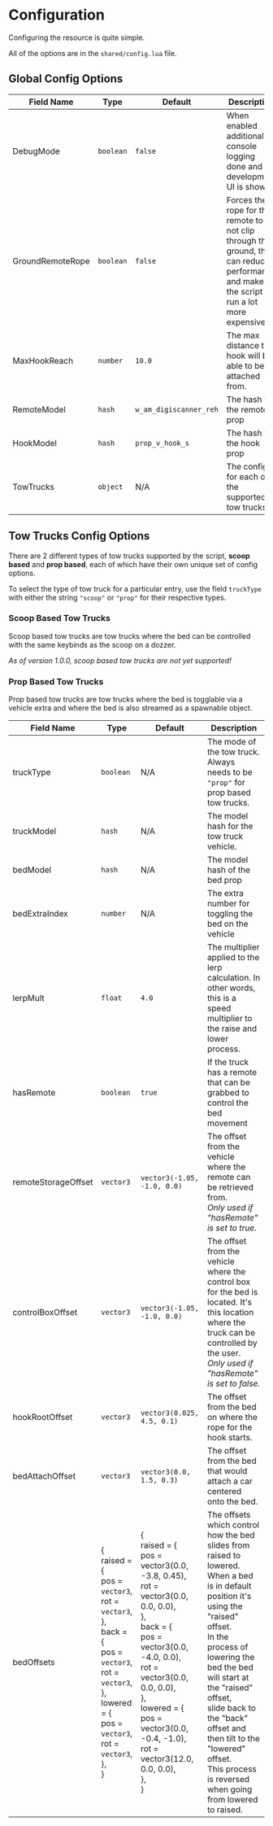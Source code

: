 # Configuration

Configuring the resource is quite simple. 

All of the options are in the `shared/config.lua` file.


## Global Config Options
| Field Name       	| Type      	| Default                    	| Description                                                                                                                                	|
|------------------	|-----------	|----------------------------	|--------------------------------------------------------------------------------------------------------------------------------------------	|
| DebugMode        	| `boolean` 	| `false`                    	| When enabled additional console logging done and development UI is shown.                                                                  	|
| GroundRemoteRope 	| `boolean` 	| `false`                    	| Forces the rope for the remote to not clip through the ground, this can reduce performance and make the script run a lot more expensively. 	|
| MaxHookReach     	| `number`  	| `10.0`                     	| The max distance the hook will be able to be attached from.                                                                                	|
| RemoteModel      	| `hash`    	| `w_am_digiscanner_reh` 	    | The hash for the remote prop                                                                                                               	|
| HookModel        	| `hash`    	| `prop_v_hook_s`        	    | The hash for the hook prop                                                                                                                 	|
| TowTrucks        	| `object`   	| N/A                        	| The config for each of the supported tow trucks                                                                                            	|


## Tow Trucks Config Options

There are 2 different types of tow trucks supported by the script, **scoop based** and **prop based**, each of which have their own unique set of config options.

To select the type of tow truck for a particular entry, use the field `truckType` with either the string `"scoop"` or `"prop"` for their respective types.


### Scoop Based Tow Trucks
Scoop based tow trucks are tow trucks where the bed can be controlled with the same keybinds as the scoop on a dozzer.

*As of version 1.0.0, scoop based tow trucks are not yet supported!*


### Prop Based Tow Trucks
Prop based tow trucks are tow trucks where the bed is togglable via a vehicle extra and where the bed is also streamed as a spawnable object.

| Field Name          	| Type                                                                                                                                                                                                                          	| Default                                                                                                                                                                                                                                                                                                           	| Description                                                                                                                                                                                                                                                                                                                                                            	|
|---------------------	|-------------------------------------------------------------------------------------------------------------------------------------------------------------------------------------------------------------------------------	|-------------------------------------------------------------------------------------------------------------------------------------------------------------------------------------------------------------------------------------------------------------------------------------------------------------------	|------------------------------------------------------------------------------------------------------------------------------------------------------------------------------------------------------------------------------------------------------------------------------------------------------------------------------------------------------------------------	|
| truckType           	| `boolean`                                                                                                                                                                                                                     	| N/A                                                                                                                                                                                                                                                                                                               	| The mode of the tow truck. Always needs to be `"prop"` for prop based tow trucks.                                                                                                                                                                                                                                                                                      	|
| truckModel          	| `hash`                                                                                                                                                                                                                        	| N/A                                                                                                                                                                                                                                                                                                               	| The model hash for the tow truck vehicle.                                                                                                                                                                                                                                                                                                                              	|
| bedModel            	| `hash`                                                                                                                                                                                                                        	| N/A                                                                                                                                                                                                                                                                                                               	| The model hash of the bed prop                                                                                                                                                                                                                                                                                                                                         	|
| bedExtraIndex       	| `number`                                                                                                                                                                                                                      	| N/A                                                                                                                                                                                                                                                                                                               	| The extra number for toggling the bed on the vehicle                                                                                                                                                                                                                                                                                                                   	|
| lerpMult            	| `float`                                                                                                                                                                                                                       	| `4.0`                                                                                                                                                                                                                                                                                                             	| The multiplier applied to the lerp calculation. In other words, this is a speed multiplier to the raise and lower process.                                                                                                                                                                                                                                             	|
| hasRemote           	| `boolean`                                                                                                                                                                                                                     	| `true`                                                                                                                                                                                                                                                                                                            	| If the truck has a remote that can be grabbed to control the bed movement                                                                                                                                                                                                                                                                                              	|
| remoteStorageOffset 	| `vector3`                                                                                                                                                                                                                     	| `vector3(-1.05, -1.0, 0.0)`                                                                                                                                                                                                                                                                                       	| The offset from the vehicle where the remote can be retrieved from.<br>*Only used if "hasRemote" is set to true.*                                                                                                                                                                                                                                                      	|
| controlBoxOffset    	| `vector3`                                                                                                                                                                                                                     	| `vector3(-1.05, -1.0, 0.0)`                                                                                                                                                                                                                                                                                       	| The offset from the vehicle where the control box for the bed is located. It's this location where the truck can be controlled by the user.<br>*Only used if "hasRemote" is set to false.*                                                                                                                                                                             	|
| hookRootOffset      	| `vector3`                                                                                                                                                                                                                     	| `vector3(0.025, 4.5, 0.1)`                                                                                                                                                                                                                                                                                        	| The offset from the bed on where the rope for the hook starts.                                                                                                                                                                                                                                                                                                         	|
| bedAttachOffset     	| `vector3`                                                                                                                                                                                                                     	| `vector3(0.0, 1.5, 0.3)`                                                                                                                                                                                                                                                                                          	| The offset from the bed that would attach a car centered onto the bed.                                                                                                                                                                                                                                                                                                 	|
| bedOffsets          	| {<br>  raised = {<br>    pos = `vector3`,<br>    rot = `vector3`,<br>  },<br>  back = {<br>    pos = `vector3`,<br>    rot = `vector3`,<br>  },<br>  lowered = {<br>    pos = `vector3`,<br>    rot = `vector3`,<br>  },<br>} 	| {<br>  raised = {<br>    pos = vector3(0.0, -3.8, 0.45),<br>    rot = vector3(0.0, 0.0, 0.0),<br>  },<br>  back = {<br>    pos = vector3(0.0, -4.0, 0.0),<br>    rot = vector3(0.0, 0.0, 0.0),<br>  },<br>  lowered = {<br>    pos = vector3(0.0, -0.4, -1.0),<br>    rot = vector3(12.0, 0.0, 0.0),<br>  },<br>} 	| The offsets which control how the bed slides from raised to lowered.<br>When a bed is in default position it's using the "raised" offset. <br>In the process of lowering the bed the bed will start at the "raised" offset, <br>slide back to the "back" offset and then tilt to the "lowered" offset. <br>This process is reversed when going from lowered to raised. 	|